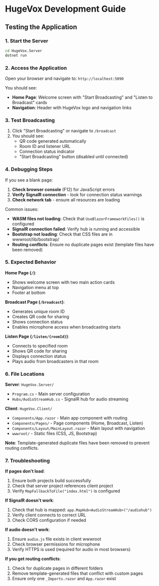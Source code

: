 # HugeVox Development Guide

## Testing the Application

### 1. Start the Server
```bash
cd HugeVox.Server
dotnet run
```

### 2. Access the Application
Open your browser and navigate to: `http://localhost:5090`

You should see:
- **Home Page**: Welcome screen with "Start Broadcasting" and "Listen to Broadcast" cards
- **Navigation**: Header with HugeVox logo and navigation links

### 3. Test Broadcasting
1. Click "Start Broadcasting" or navigate to `/broadcast`
2. You should see:
   - QR code generated automatically
   - Room ID and listener URL
   - Connection status indicator
   - "Start Broadcasting" button (disabled until connected)

### 4. Debugging Steps

If you see a blank page:
1. **Check browser console** (F12) for JavaScript errors
2. **Verify SignalR connection** - look for connection status warnings
3. **Check network tab** - ensure all resources are loading

Common issues:
- **WASM files not loading**: Check that `UseBlazorFrameworkFiles()` is configured
- **SignalR connection failed**: Verify hub is running and accessible
- **Bootstrap not loading**: Check that CSS files are in wwwroot/lib/bootstrap/
- **Routing conflicts**: Ensure no duplicate pages exist (template files have been removed)

### 5. Expected Behavior

**Home Page (`/`)**:
- Shows welcome screen with two main action cards
- Navigation menu at top
- Footer at bottom

**Broadcast Page (`/broadcast`)**:
- Generates unique room ID
- Creates QR code for sharing
- Shows connection status
- Enables microphone access when broadcasting starts

**Listen Page (`/listen/{roomId}`)**:
- Connects to specified room
- Shows QR code for sharing
- Displays connection status
- Plays audio from broadcasters in that room

### 6. File Locations

**Server**: `HugeVox.Server/`
- `Program.cs` - Main server configuration
- `Hubs/AudioStreamHub.cs` - SignalR hub for audio streaming

**Client**: `HugeVox.Client/`
- `Components/App.razor` - Main app component with routing
- `Components/Pages/` - Page components (Home, Broadcast, Listen)
- `Components/Layout/MainLayout.razor` - Main layout with navigation
- `wwwroot/` - Static files (CSS, JS, Bootstrap)

**Note**: Template-generated duplicate files have been removed to prevent routing conflicts.

### 7. Troubleshooting

**If pages don't load**:
1. Ensure both projects build successfully
2. Check that server project references client project
3. Verify `MapFallbackToFile("index.html")` is configured

**If SignalR doesn't work**:
1. Check that hub is mapped: `app.MapHub<AudioStreamHub>("/audiohub")`
2. Verify client connects to correct URL
3. Check CORS configuration if needed

**If audio doesn't work**:
1. Ensure `audio.js` file exists in client wwwroot
2. Check browser permissions for microphone
3. Verify HTTPS is used (required for audio in most browsers)

**If you get routing conflicts**:
1. Check for duplicate pages in different folders
2. Remove template-generated files that conflict with custom pages
3. Ensure only one `_Imports.razor` and `App.razor` exist